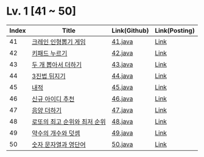 # Lv. 1 \[41 ~ 50]

| Index | Title | Link(Github) | Link(Posting) |
|----|----|----|----|
| 41 | [크레인 인형뽑기 게임](https://school.programmers.co.kr/learn/courses/30/lessons/64061) | [41.java]() | [Link](https://www.notion.so/Lv-1-f114dc776af343baa7a329ade0171640?pvs=4) |
| 42 | [키패드 누르기](https://school.programmers.co.kr/learn/courses/30/lessons/67256) | [42.java]() | [Link]() |
| 43 | [두 개 뽑아서 더하기](https://school.programmers.co.kr/learn/courses/30/lessons/68644) | [43.java]() | [Link]() |
| 44 | [3진법 뒤지기](https://school.programmers.co.kr/learn/courses/30/lessons/68935) | [44.java]() | [Link]() |
| 45 | [내적](https://school.programmers.co.kr/learn/courses/30/lessons/70128) | [45.java]() | [Link]() |
| 46 | [신규 아이디 추천](https://school.programmers.co.kr/learn/courses/30/lessons/72410) | [46.java]() | [Link]() |
| 47 | [음양 더하기](https://school.programmers.co.kr/learn/courses/30/lessons/76501) | [47.java]() | [Link]() |
| 48 | [로또의 최고 순위와 최저 순위](https://school.programmers.co.kr/learn/courses/30/lessons/77484) | [48.java]() | [Link]() |
| 49 | [약수의 개수와 덧셈](https://school.programmers.co.kr/learn/courses/30/lessons/77884) | [49.java]() | [Link]() |
| 50 | [숫자 문자열과 영단어](https://school.programmers.co.kr/learn/courses/30/lessons/81301) | [50.java]() | [Link]() |